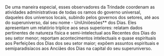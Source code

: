 ﻿De uma maneira especial, esses observadores da Trindade coordenam as atividades administrativas de todas os ramos do governo universal, daqueles dos universos locais, subindo pelos governos dos setores, até aos do superuniverso, daí seu nome - UniUniõesões** dos Dias. Eles apresentam um relatório tríplice aos seus superiores: relatam dados pertinentes de natureza física e semi-intelectual aos Recentes dos Dias do seu setor menor; reportam acontecimentos intelectuais e quase espirituais aos Perfeições dos Dias dos seu setor maior; expôem assuntos espirituais e semiparadisíacos aos Anciães dos Dias na capital do seu superuniverso.